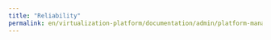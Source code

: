 ```yaml
---
title: "Reliability"
permalink: en/virtualization-platform/documentation/admin/platform-management/virtualization/reliability.html
---
```

